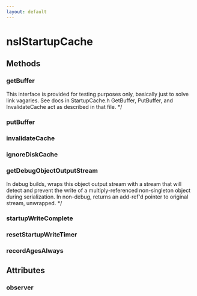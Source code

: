 ```yaml
---
layout: default
---
```


# nsIStartupCache #

## Methods ##

### getBuffer ###
 This interface is provided for testing purposes only, basically
 just to solve link vagaries. See docs in StartupCache.h
 GetBuffer, PutBuffer, and InvalidateCache act as described 
 in that file. */

### putBuffer ###

### invalidateCache ###

### ignoreDiskCache ###

### getDebugObjectOutputStream ###
 In debug builds, wraps this object output stream with a stream that will 
 detect and prevent the write of a multiply-referenced non-singleton object 
 during serialization. In non-debug, returns an add-ref'd pointer to
 original stream, unwrapped. */

### startupWriteComplete ###

### resetStartupWriteTimer ###

### recordAgesAlways ###

## Attributes ##

### observer ###
